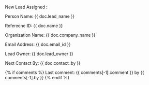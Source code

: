 <p> New Lead Assigned : </p>

<p>Person Name: {{ doc.lead_name }}</p>
<p>Referecne ID: {{ doc.name }}</p>
<p>Organization Name: {{ doc.company_name }}</p>
<p>Email Address: {{ doc.email_id }}</p>
<p>Lead Owner: {{ doc.lead_owner }}</p>
<p>Next Contact By: {{ doc.contact_by }}</p>

<!-- show last comment -->
{% if comments %}
Last comment: {{ comments[-1].comment }} by {{ comments[-1].by }}
{% endif %}